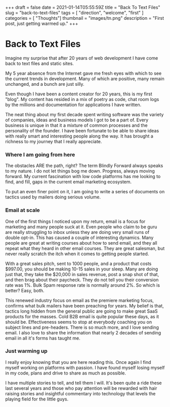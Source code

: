 +++ 
draft = false
date = 2021-01-14T05:55:59Z
title = "Back To Text Files"
slug = "back-to-text-files" 
tags = [
	"direction",
	"welcome",
	"first"
]
categories = [
	"Thoughts"]
thumbnail = "images/tn.png"
description = "First post, just getting warmed up."
+++
# Back to Text Files
Imagine my surprise that after 20 years of web development I have come back to text files and static sites.

My 5 year absence from the Internet gave me fresh eyes with which to see the current trends in development. Many of which are positive, many remain unchanged, and a bunch are just silly.

Even though I have been a content creator for 20 years, this is my first "blog".  My content has resided in a mix of poetry as code, chat room logs by the millions and documentation for applications I have written.

The neat thing about my first decade spent writing software was the variety of companies, ideas and business models I got to be a part of. Every business is unique in that it a mixture of common processes and the personality of the founder. I have been fortunate to be able to share ideas with really smart and interesting people along the way. It has brought a richness to my journey that I really appreciate.

### Where I am going from here

The obstacles ARE the path, right? The term Blindly Forward always speaks to my nature. I do not let things bog me down. Progress, always moving forward. My current fascination with low code platforms has me looking to find, and fill, gaps in the current email marketing ecosystem. 

To put an even finer point on it, I am going to write a series of documents on tactics used by mailers doing serious volume. 

### Email at scale

One of the first things I noticed upon my return, email is a focus for marketing and many people suck at it. Even people who claim to be guru are really struggling to inbox unless they are doing very small runs of double opt-in.  This has caused a couple of interesting dynamics. Many people are great at writing courses about how to send email, and they all repeat what they heard in other email courses. They are great salesman, but never really scratch the itch when it comes to getting people started. 

With a great sales pitch, sent to 1000 people, and a product that costs $997.00, you should be making 10-15 sales in your sleep.  Many are doing just that, they take the $20,000 in sales revenue, post a snap shot of that, and then brag about their paycheck. They do not tell you their conversion rate was 1%.  Bulk Spam response rate is normally around 2%. So which is better? Easy, both.

This renewed industry focus on email as the premiere marketing focus, confirms what bulk mailers have been preaching for years.  My belief is that, tactics long hidden from the general public are going to make great SaaS products for the masses. Cold B2B email is quite popular these days, as it should be. Effectiveness seems to stop at everybody coaching you on subject lines and pre-headers. There is so much more, and I love sending email. I also love to share the information that nearly 2 decades of  sending email in all it's forms has taught me. 

### Just warming up

I really enjoy knowing that you are here reading this. Once again I find myself working on platforms with passion. I have found myself losing myself in my code, plans and drive to share as much as possible. 

I have multiple stories to tell, and tell them I will. It's been quite a ride these last several years and those who pay attention will be rewarded with hair raising stories and insightful commentary into technology that levels the playing field for the little guys. 



